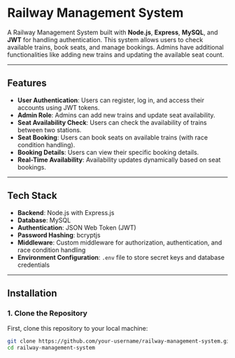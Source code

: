 # Railway Management System

A Railway Management System built with **Node.js**, **Express**, **MySQL**, and **JWT** for handling authentication. This system allows users to check available trains, book seats, and manage bookings. Admins have additional functionalities like adding new trains and updating the available seat count.

---

## Features

- **User Authentication**: Users can register, log in, and access their accounts using JWT tokens.
- **Admin Role**: Admins can add new trains and update seat availability.
- **Seat Availability Check**: Users can check the availability of trains between two stations.
- **Seat Booking**: Users can book seats on available trains (with race condition handling).
- **Booking Details**: Users can view their specific booking details.
- **Real-Time Availability**: Availability updates dynamically based on seat bookings.

---

## Tech Stack

- **Backend**: Node.js with Express.js
- **Database**: MySQL
- **Authentication**: JSON Web Token (JWT)
- **Password Hashing**: bcryptjs
- **Middleware**: Custom middleware for authorization, authentication, and race condition handling
- **Environment Configuration**: `.env` file to store secret keys and database credentials

---

## Installation

### 1. Clone the Repository

First, clone this repository to your local machine:

```bash
git clone https://github.com/your-username/railway-management-system.git
cd railway-management-system
